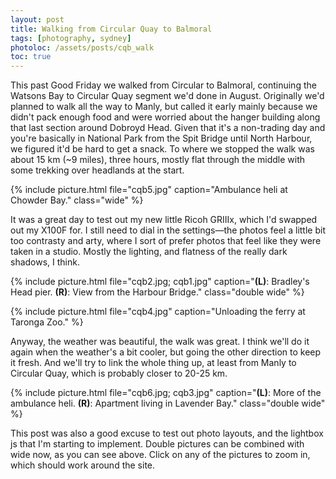 ```yaml
---
layout: post
title: Walking from Circular Quay to Balmoral
tags: [photography, sydney]
photoloc: /assets/posts/cqb_walk
toc: true
---
```


This past Good Friday we walked from Circular to Balmoral, continuing the Watsons Bay to Circular Quay segment we'd done in August. Originally we'd planned to walk all the way to Manly, but called it early mainly because we didn't pack enough food and were worried about the hanger building along that last section around Dobroyd Head. Given that it's a non-trading day and you're basically in National Park from the Spit Bridge until North Harbour, we figured it'd be hard to get a snack. To where we stopped the walk was about 15 km (~9 miles), three hours, mostly flat through the middle with some trekking over headlands at the start.

{% include picture.html
   file="cqb5.jpg"
   caption="Ambulance heli at Chowder Bay."
   class="wide"
%}

It was a great day to test out my new little Ricoh GRIIIx, which I'd swapped out my X100F for. I still need to dial in the settings—the photos feel a little bit too contrasty and arty, where I sort of prefer photos that feel like they were taken in a studio. Mostly the lighting, and flatness of the really dark shadows, I think. 

{% include picture.html
   file="cqb2.jpg; cqb1.jpg"
   caption="**(L)**: Bradley's Head pier. **(R)**: View from the Harbour Bridge."
   class="double wide"
%}

{% include picture.html
   file="cqb4.jpg"
   caption="Unloading the ferry at Taronga Zoo."
%}

Anyway, the weather was beautiful, the walk was great. I think we'll do it again when the weather's a bit cooler, but going the other direction to keep it fresh. And we'll try to link the whole thing up, at least from Manly to Circular Quay, which is probably closer to 20-25 km. 

{% include picture.html
   file="cqb6.jpg; cqb3.jpg"
   caption="**(L)**: More of the ambulance heli. **(R)**: Apartment living in Lavender Bay."
   class="double wide"
%}

This post was also a good excuse to test out photo layouts, and the lightbox js that I'm starting to implement. Double pictures can be combined with wide now, as you can see above. Click on any of the pictures to zoom in, which should work around the site.